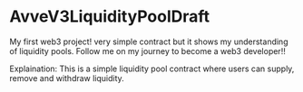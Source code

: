 # AvveV3LiquidityPoolDraft
My first web3 project! very simple contract but it shows my understanding of liquidity pools.
Follow me on my journey to become a web3 developer!!

Explaination:
This is a simple liquidity pool contract where users can supply, remove and withdraw liquidity.



